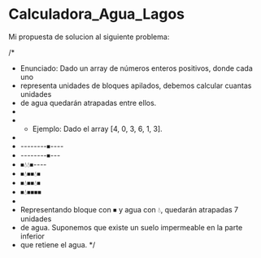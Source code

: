 # Calculadora_Agua_Lagos
 
Mi propuesta de solucion al siguiente problema:

/*
 * Enunciado: Dado un array de números enteros positivos, donde cada uno
 * representa unidades de bloques apilados, debemos calcular cuantas unidades
 * de agua quedarán atrapadas entre ellos.
 *
 * - Ejemplo: Dado el array [4, 0, 3, 6, 1, 3].
 *
 *   --------⏹----
 *   --------⏹---
 *   ⏹💧💧⏹----
 *   ⏹💧⏹⏹💧⏹
 *   ⏹💧⏹⏹💧⏹
 *   ⏹💧⏹⏹⏹⏹
 *
 *   Representando bloque con ⏹︎ y agua con 💧, quedarán atrapadas 7 unidades
 *   de agua. Suponemos que existe un suelo impermeable en la parte inferior
 *   que retiene el agua.
 */
